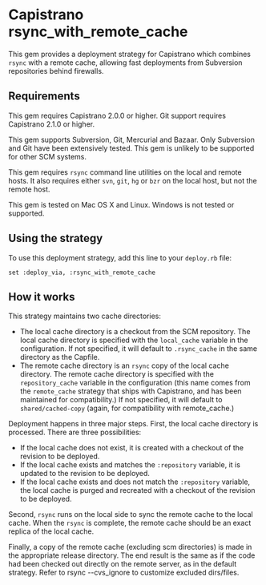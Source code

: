 # Capistrano rsync_with_remote_cache

This gem provides a deployment strategy for Capistrano which combines `rsync` with a remote cache, allowing fast deployments from Subversion repositories behind firewalls.

## Requirements

This gem requires Capistrano 2.0.0 or higher. Git support requires Capistrano 2.1.0 or higher.

This gem supports Subversion, Git, Mercurial and Bazaar. Only Subversion and Git have been extensively tested. This gem is unlikely to be supported for other SCM systems.

This gem requires `rsync` command line utilities on the local and remote hosts. It also requires either `svn`, `git`, `hg` or `bzr` on the local host, but not the remote host.

This gem is tested on Mac OS X and Linux. Windows is not tested or supported.

## Using the strategy

To use this deployment strategy, add this line to your `deploy.rb` file:

    set :deploy_via, :rsync_with_remote_cache

## How it works

This strategy maintains two cache directories:

* The local cache directory is a checkout from the SCM repository. The local cache directory is specified with the `local_cache` variable in the configuration. If not specified, it will default to `.rsync_cache` in the same directory as the Capfile.
* The remote cache directory is an `rsync` copy of the local cache directory. The remote cache directory is specified with the `repository_cache` variable in the configuration (this name comes from the `remote_cache` strategy that ships with Capistrano, and has been maintained for compatibility.) If not specified, it will default to `shared/cached-copy` (again, for compatibility with remote_cache.)

Deployment happens in three major steps. First, the local cache directory is processed. There are three possibilities:

* If the local cache does not exist, it is created with a checkout of the revision to be deployed.
* If the local cache exists and matches the `:repository` variable, it is updated to the revision to be deployed.
* If the local cache exists and does not match the `:repository` variable, the local cache is purged and recreated with a checkout of the revision to be deployed.

Second, `rsync` runs on the local side to sync the remote cache to the local cache. When the `rsync` is complete, the remote cache should be an exact replica of the local cache.

Finally, a copy of the remote cache (excluding scm directories) is made in the appropriate release directory. The end result is the same as if the code had been checked out directly on the remote server, as in the default strategy.  Refer to rsync --cvs_ignore to customize excluded dirs/files. 
